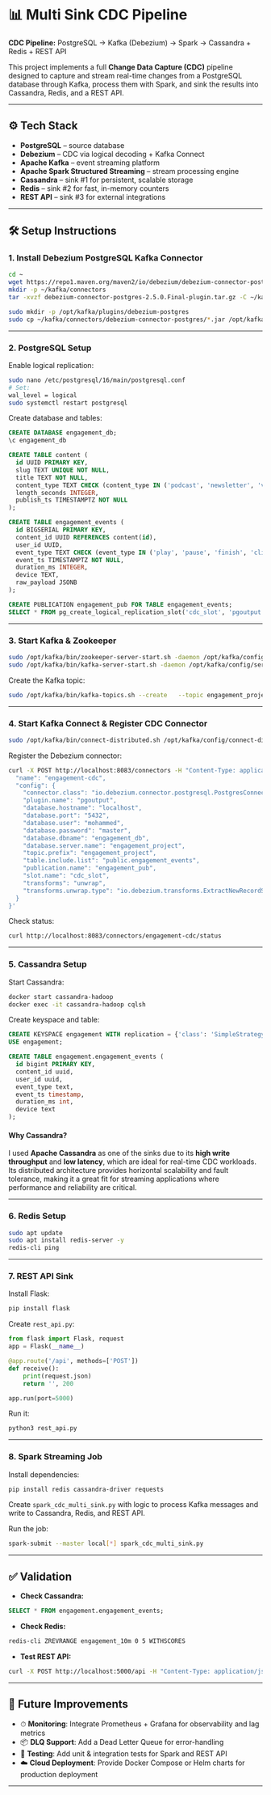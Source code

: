 # 📊 Multi Sink CDC Pipeline

**CDC Pipeline:** PostgreSQL → Kafka (Debezium) → Spark → Cassandra + Redis + REST API

This project implements a full **Change Data Capture (CDC)** pipeline designed to capture and stream real-time changes from a PostgreSQL database through Kafka, process them with Spark, and sink the results into Cassandra, Redis, and a REST API.

---

## ⚙️ Tech Stack

- **PostgreSQL** – source database  
- **Debezium** – CDC via logical decoding + Kafka Connect  
- **Apache Kafka** – event streaming platform  
- **Apache Spark Structured Streaming** – stream processing engine  
- **Cassandra** – sink #1 for persistent, scalable storage  
- **Redis** – sink #2 for fast, in-memory counters  
- **REST API** – sink #3 for external integrations

---

## 🛠 Setup Instructions

### 1. Install Debezium PostgreSQL Kafka Connector

```bash
cd ~
wget https://repo1.maven.org/maven2/io/debezium/debezium-connector-postgres/2.5.0.Final/debezium-connector-postgres-2.5.0.Final-plugin.tar.gz
mkdir -p ~/kafka/connectors
tar -xvzf debezium-connector-postgres-2.5.0.Final-plugin.tar.gz -C ~/kafka/connectors

sudo mkdir -p /opt/kafka/plugins/debezium-postgres
sudo cp ~/kafka/connectors/debezium-connector-postgres/*.jar /opt/kafka/plugins/debezium-postgres/
```

---

### 2. PostgreSQL Setup

Enable logical replication:

```bash
sudo nano /etc/postgresql/16/main/postgresql.conf
# Set:
wal_level = logical
sudo systemctl restart postgresql
```

Create database and tables:

```sql
CREATE DATABASE engagement_db;
\c engagement_db

CREATE TABLE content (
  id UUID PRIMARY KEY,
  slug TEXT UNIQUE NOT NULL,
  title TEXT NOT NULL,
  content_type TEXT CHECK (content_type IN ('podcast', 'newsletter', 'video')),
  length_seconds INTEGER,
  publish_ts TIMESTAMPTZ NOT NULL
);

CREATE TABLE engagement_events (
  id BIGSERIAL PRIMARY KEY,
  content_id UUID REFERENCES content(id),
  user_id UUID,
  event_type TEXT CHECK (event_type IN ('play', 'pause', 'finish', 'click')),
  event_ts TIMESTAMPTZ NOT NULL,
  duration_ms INTEGER,
  device TEXT,
  raw_payload JSONB
);

CREATE PUBLICATION engagement_pub FOR TABLE engagement_events;
SELECT * FROM pg_create_logical_replication_slot('cdc_slot', 'pgoutput');
```

---

### 3. Start Kafka & Zookeeper

```bash
sudo /opt/kafka/bin/zookeeper-server-start.sh -daemon /opt/kafka/config/zookeeper.properties
sudo /opt/kafka/bin/kafka-server-start.sh -daemon /opt/kafka/config/server.properties
```

Create the Kafka topic:

```bash
sudo /opt/kafka/bin/kafka-topics.sh --create   --topic engagement_project.public.engagement_events   --bootstrap-server localhost:9092   --partitions 1 --replication-factor 1
```

---

### 4. Start Kafka Connect & Register CDC Connector

```bash
sudo /opt/kafka/bin/connect-distributed.sh /opt/kafka/config/connect-distributed.properties
```

Register the Debezium connector:

```bash
curl -X POST http://localhost:8083/connectors -H "Content-Type: application/json" -d '{
  "name": "engagement-cdc",
  "config": {
    "connector.class": "io.debezium.connector.postgresql.PostgresConnector",
    "plugin.name": "pgoutput",
    "database.hostname": "localhost",
    "database.port": "5432",
    "database.user": "mohammed",
    "database.password": "master",
    "database.dbname": "engagement_db",
    "database.server.name": "engagement_project",
    "topic.prefix": "engagement_project",
    "table.include.list": "public.engagement_events",
    "publication.name": "engagement_pub",
    "slot.name": "cdc_slot",
    "transforms": "unwrap",
    "transforms.unwrap.type": "io.debezium.transforms.ExtractNewRecordState"
  }
}'
```

Check status:

```bash
curl http://localhost:8083/connectors/engagement-cdc/status
```

---

### 5. Cassandra Setup

Start Cassandra:

```bash
docker start cassandra-hadoop
docker exec -it cassandra-hadoop cqlsh
```

Create keyspace and table:

```sql
CREATE KEYSPACE engagement WITH replication = {'class': 'SimpleStrategy', 'replication_factor': 1};
USE engagement;

CREATE TABLE engagement.engagement_events (
  id bigint PRIMARY KEY,
  content_id uuid,
  user_id uuid,
  event_type text,
  event_ts timestamp,
  duration_ms int,
  device text
);
```

#### Why Cassandra?

I used **Apache Cassandra** as one of the sinks due to its **high write throughput** and **low latency**, which are ideal for real-time CDC workloads. Its distributed architecture provides horizontal scalability and fault tolerance, making it a great fit for streaming applications where performance and reliability are critical.

---

### 6. Redis Setup

```bash
sudo apt update
sudo apt install redis-server -y
redis-cli ping
```

---

### 7. REST API Sink

Install Flask:

```bash
pip install flask
```

Create `rest_api.py`:

```python
from flask import Flask, request
app = Flask(__name__)

@app.route('/api', methods=['POST'])
def receive():
    print(request.json)
    return '', 200

app.run(port=5000)
```

Run it:

```bash
python3 rest_api.py
```

---

### 8. Spark Streaming Job

Install dependencies:

```bash
pip install redis cassandra-driver requests
```

Create `spark_cdc_multi_sink.py` with logic to process Kafka messages and write to Cassandra, Redis, and REST API.

Run the job:

```bash
spark-submit --master local[*] spark_cdc_multi_sink.py
```

---

## ✅ Validation

- **Check Cassandra:**

```sql
SELECT * FROM engagement.engagement_events;
```

- **Check Redis:**

```bash
redis-cli ZREVRANGE engagement_10m 0 5 WITHSCORES
```

- **Test REST API:**

```bash
curl -X POST http://localhost:5000/api -H "Content-Type: application/json" -d '{"message": "hello"}'
```

---

## 🔮 Future Improvements

- ⏱ **Monitoring**: Integrate Prometheus + Grafana for observability and lag metrics  
- 📦 **DLQ Support**: Add a Dead Letter Queue for error-handling  
- 🧪 **Testing**: Add unit & integration tests for Spark and REST API  
- ☁️ **Cloud Deployment**: Provide Docker Compose or Helm charts for production deployment

---
